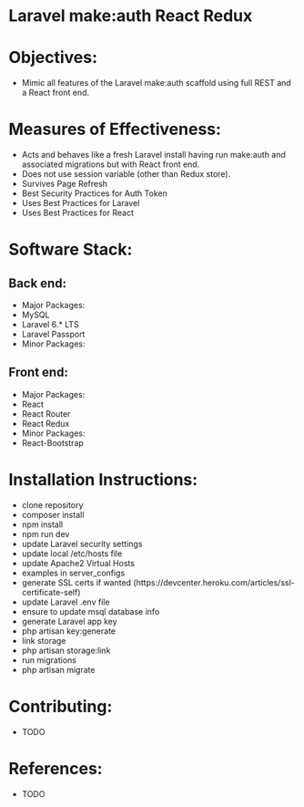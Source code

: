 
  <h1>Laravel make:auth React Redux</h1>
  <h1>Objectives:</h1>
  <ul>
    <li>Mimic all features of the Laravel make:auth scaffold using full REST and a React front end.</li>
  </ul>
  <h1>Measures of Effectiveness:</h1>
  <ul>
    <li>Acts and behaves like a fresh Laravel install having run make:auth and associated migrations but with React front end.</li>
    <li>Does not use session variable (other than Redux store).</li>
    <li>Survives Page Refresh</li>
    <li>Best Security Practices for Auth Token</li>
    <li>Uses Best Practices for Laravel</li>
    <li>Uses Best Practices for React</li>
  </ul>
  <h1>Software Stack:</h1>
  <h2>Back end:</h2>
  <ul>
    <li>Major Packages:</li>
    <li>MySQL</li>
    <li>Laravel 6.* LTS</li>
    <li>Laravel Passport</li>
    <li>Minor Packages:</li>
  </ul>
  <h2>Front end:</h2>
  <ul>
    <li>Major Packages:</li>
    <li>React</li>
    <li>React Router</li>
    <li>React Redux</li>
    <li>Minor Packages:</li>
    <li>React-Bootstrap</li>
  </ul>
  <h1>Installation Instructions:</h1>

  <ul>
    <li>clone repository</li>
<li>composer install</li>
<li>npm install</li>
<li>npm run dev</li>
<li>update Laravel security settings</li>
<li>update local /etc/hosts file</li>
<li>update Apache2 Virtual Hosts</li>
<li>examples in server_configs</li>
<li>generate SSL certs if wanted (https://devcenter.heroku.com/articles/ssl-certificate-self)</li>
<li>update Laravel .env file</li>
<li>ensure to update msql database info</li>
<li>generate Laravel app key</li>
<li>php artisan key:generate</li>
<li>link storage</li>
<li>php artisan storage:link</li>
<li>run migrations</li>
<li>php artisan migrate</li>
  </ul>
  <h1>Contributing:</h1>
  <ul>
    <li>TODO</li>
  </ul>
  <h1>References:</h1>
  <ul>
    <li>TODO</li>
  </ul>
